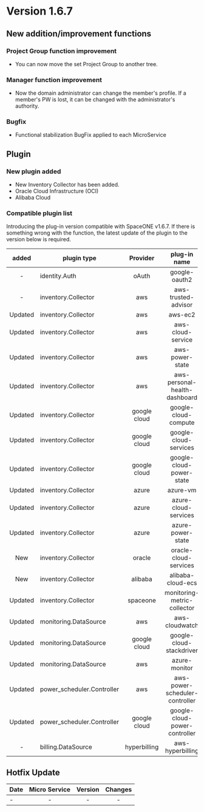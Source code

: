 # Version 1.6.7

## New addition/improvement functions

### Project Group function improvement

- You can now move the set Project Group to another tree.

### Manager function improvement

- Now the domain administrator can change the member's profile. If a member's PW is lost, it can be changed with the administrator's authority.

### Bugfix
- Functional stabilization BugFix applied to each MicroService


## Plugin

### New plugin added
- New Inventory Collector has been added.
- Oracle Cloud Infrastructure (OCI)
- Alibaba Cloud

### Compatible plugin list

Introducing the plug-in version compatible with SpaceONE v1.6.7.
If there is something wrong with the function, the latest update of the plugin to the version below is required.

|added|plugin type|Provider|plug-in name|version|
|:---:|---|:---:|:---:|:---:|
|-|identity.Auth|oAuth|google-oauth2|v1.1|
|-|inventory.Collector|aws|aws-trusted-advisor|v1.3|
|Updated|inventory.Collector|aws|aws-ec2|v1.12|
|Updated|inventory.Collector|aws|aws-cloud-service|v1.9.6|
|Updated|inventory.Collector|aws|aws-power-state|v1.6|
|Updated|inventory.Collector|aws|aws-personal-health-dashboard|v1.3|
|Updated|inventory.Collector|google cloud|google-cloud-compute|v1.2.6|
|Updated|inventory.Collector|google cloud|google-cloud-services|v1.2.4|
|Updated|inventory.Collector|google cloud|google-cloud-power-state|v1.1.3|
|Updated|inventory.Collector|azure|azure-vm|v1.2.3|
|Updated|inventory.Collector|azure|azure-cloud-services|v1.1.3|
|Updated|inventory.Collector|azure|azure-power-state|v1.0.2|
|New|inventory.Collector|oracle|oracle-cloud-services|v1.0|
|New|inventory.Collector|alibaba|alibaba-cloud-ecs|v1.0|
|Updated|inventory.Collector|spaceone|monitoring-metric-collector|v1.2.1|
|Updated|monitoring.DataSource|aws|aws-cloudwatch|v1.1.2|
|Updated|monitoring.DataSource|google cloud|google-cloud-stackdriver|v1.0.5|
|Updated|monitoring.DataSource|aws|azure-monitor|v1.0.3|
|Updated|power_scheduler.Controller|aws|aws-power-scheduler-controller|v1.4.4|
|Updated|power_scheduler.Controller|google cloud|google-cloud-power-controller|v1.1.3|
|-|billing.DataSource|hyperbilling|aws-hyperbilling|v1.0.2|


## Hotfix Update
|Date|Micro Service|Version|Changes|
|---|:---:|:---:|:---:|
|-|-|-|-|

